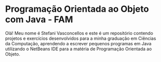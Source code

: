 # Programação Orientada ao Objeto com Java - FAM

Olá! Meu nome é Stefani Vasconcellos e este é um repositório contendo projetos e exercícios desenvolvidos para a minha graduação em Ciências da Computação, aprendendo a escrever pequenos programas em Java utilizando o NetBeans IDE para a matéria de Programação Orientada ao Objeto.
